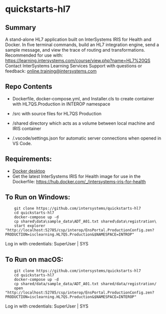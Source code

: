 ﻿# quickstarts-hl7  

## Summary
A stand-alone HL7 application built on InterSystems IRIS for Health and Docker. 
In five terminal commands, build an HL7 integration engine, send a sample message, and view the trace of routing and transformations.
Recommended for use with: https://learning.intersystems.com/course/view.php?name=HL7%20QS  
Contact InterSystems Learning Services Support with questions or feedback: online.training@intersystems.com 

## Repo Contents   
* Dockerfile, docker-compose.yml, and Installer.cls to create container with HL7QS.Production in INTEROP namespace  
* /src with source files for HL7QS Production  

* /shared directory which acts as a volume between local machine and IRIS container 
* /.vscode/settings.json for automatic server connections when opened in VS Code. 

## Requirements:  
* [Docker desktop]( https://www.docker.com/products/docker-desktop)
* Get the latest InterSystems IRIS for Health image for use in the Dockerfile: https://hub.docker.com/_/intersystems-iris-for-health  

## To Run on Windows:  
```
	git clone https://github.com/intersystems/quickstarts-hl7  
	cd quickstarts-hl7  
	docker-compose up -d  
	cp shared\data\sample_data\ADT_A01.txt shared\data\registration\  
	start explorer "http://localhost:52785/csp/interop/EnsPortal.ProductionConfig.zen?PRODUCTION=isclearning.HL7QS.Production&$NAMESPACE=INTROP" 
```
Log in with credentials: SuperUser | SYS

## To Run on macOS:  

```
	git clone https://github.com/intersystems/quickstarts-hl7  
	cd quickstarts-hl7  
	docker-compose up -d  
	cp shared/data/sample_data/ADT_A01.txt shared/data/registration/  
	open "http://localhost:52785/csp/interop/EnsPortal.ProductionConfig.zen?PRODUCTION=isclearning.HL7QS.Production&$NAMESPACE=INTEROP"  
```
Log in with credentials: SuperUser | SYS
